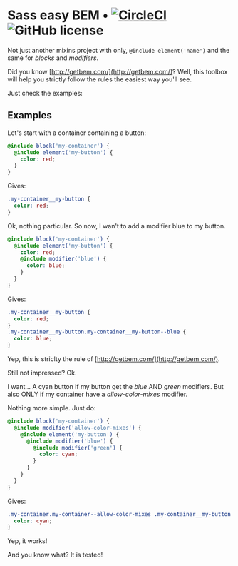 # Sass easy BEM &bull; [![CircleCI](https://circleci.com/gh/Shudrum/sass-easy-bem/tree/master.svg?style=shield)](https://circleci.com/gh/Shudrum/sass-easy-bem/tree/master) ![GitHub license](https://img.shields.io/badge/license-MIT-blue.svg)

Not just another mixins project with only, `@include element('name')` and the same for _blocks_ and _modifiers_.

Did you know [http://getbem.com/](http://getbem.com/)? Well, this toolbox will help you strictly follow the rules the easiest way you'll see.

Just check the examples:

## Examples

Let's start with a container containing a button:

```scss
@include block('my-container') {
  @include element('my-button') {
    color: red;
  }
}
```

Gives:

```css
.my-container__my-button {
  color: red;
}
```

Ok, nothing particular. So now, I wan't to add a modifier blue to my button.

```scss
@include block('my-container') {
  @include element('my-button') {
    color: red;
    @include modifier('blue') {
      color: blue;
    }
  }
}
```

Gives:

```css
.my-container__my-button {
  color: red;
}
.my-container__my-button.my-container__my-button--blue {
  color: blue;
}
```

Yep, this is striclty the rule of [http://getbem.com/](http://getbem.com/).

Still not impressed? Ok.

I want… A cyan button if my button get the _blue_ AND _green_ modifiers. But also ONLY if my container have a _allow-color-mixes_ modifier.

Nothing more simple. Just do:

```scss
@include block('my-container') {
  @include modifier('allow-color-mixes') {
    @include element('my-button') {
      @include modifier('blue') {
        @include modifier('green') {
          color: cyan;
        }
      }
    }
  }
}
```

Gives:

```css
.my-container.my-container--allow-color-mixes .my-container__my-button.my-container__my-button--blue.my-container__my-button--green {
  color: cyan;
}
```

Yep, it works!

And you know what? It is tested!
